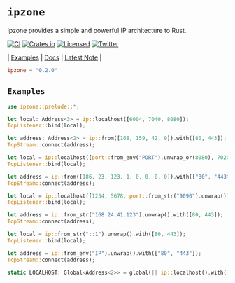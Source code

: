# **`ipzone`**

Ipzone provides a simple and powerful IP architecture to Rust.

[![CI][ci-badge]][ci-url]
[![Crates.io][crates-badge]][crates-url]
[![Licensed][license-badge]][license-url]
[![Twitter][twitter-badge]][twitter-url]

[ci-badge]: https://github.com/just-do-halee/ipzone/actions/workflows/ci.yml/badge.svg
[crates-badge]: https://img.shields.io/crates/v/ipzone.svg?labelColor=383636
[license-badge]: https://img.shields.io/crates/l/ipzone?labelColor=383636
[twitter-badge]: https://img.shields.io/twitter/follow/do_halee?style=flat&logo=twitter&color=4a4646&labelColor=333131&label=just-do-halee
[ci-url]: https://github.com/just-do-halee/ipzone/actions
[twitter-url]: https://twitter.com/do_halee
[crates-url]: https://crates.io/crates/ipzone
[license-url]: https://github.com/just-do-halee/ipzone

| [Examples](./examples/) | [Docs](https://docs.rs/ipzone) | [Latest Note](./CHANGELOG.md) |

```toml
ipzone = "0.2.0"
```

## **`Examples`**

```rust
use ipzone::prelude::*;

let local: Address<3> = ip::localhost([6004, 7040, 8080]);
TcpListener::bind(local);

let address: Address<2> = ip::from([168, 159, 42, 9]).with([80, 443]);
TcpStream::connect(address);

let local = ip::localhost([port::from_env("PORT").unwrap_or(8080), 7020, 2020]);
TcpListener::bind(local);

let address = ip::from([186, 23, 123, 1, 0, 0, 0, 0]).with(["80", "443"]);
TcpStream::connect(address);

let local = ip::localhost([1234, 5678, port::from_str("9090").unwrap());
TcpListener::bind(local);

let address = ip::from_str("168.24.41.123").unwrap().with([80, 443]);
TcpStream::connect(address);

let local = ip::from_str("::1").unwrap().with([80, 443]);
TcpListener::bind(local);

let address = ip::from_env("IP").unwrap().with(["80", "443"]);
TcpStream::connect(address);

static LOCALHOST: Global<Address<2>> = global(|| ip::localhost().with([80, 443]));
```

